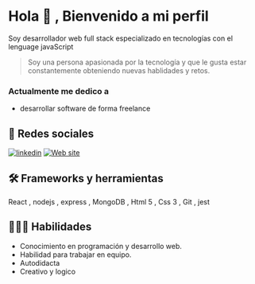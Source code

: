 
# Hola 👋 , Bienvenido a mi perfil

Soy desarrollador web full stack especializado en tecnologías con el lenguage javaScript 

> Soy una persona apasionada por la tecnología y que le gusta estar constantemente obteniendo nuevas hablidades y retos.

### Actualmente me dedico a  
- desarrollar software de forma freelance 
<!-- - aprendiendo sobre micro servicios y NodeJS -->


## 🔗 Redes sociales

[![linkedin](https://img.shields.io/badge/linkedin-0A66C2?style=for-the-badge&logo=linkedin&logoColor=white)](https://www.linkedin.com/in/julio-david-grajales-paredes/)
[![Web site](https://avatars.githubusercontent.com/u/94806933?v=4)](https://davidgrajales.netlify.app/)





## 🛠 Frameworks y herramientas
React , nodejs , express  , MongoDB , Html 5 , Css 3 , Git , jest


## 👨🏻‍🚀 Habilidades

- Conocimiento en programación  y desarrollo web. 
- Habilidad para trabajar en equipo.
- Autodidacta
- Creativo y logico 

